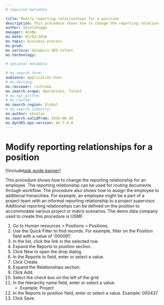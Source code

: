 ```yaml
--- 
# required metadata 
 
title: Modify reporting relationships for a position
description: This procedure shows how to change the reporting relationship for an employee. 
author: ShielaSogge
manager: AnnBe 
ms.date: 03/02/2016
ms.topic: business-process 
ms.prod:  
ms.service: dynamics-365-talent 
ms.technology:  
 
# optional metadata 
 
# ms.search.form:   
audience: Application User 
# ms.devlang:  
ms.reviewer: rschloma
ms.search.scope: Operations, Talent 
# ms.tgt_pltfrm:  
# ms.custom:  
ms.search.region: Global
# ms.search.industry: 
ms.author: shielas
ms.search.validFrom: 2016-06-30 
ms.dyn365.ops.version: AX 7.0.0 
---
```

# Modify reporting relationships for a position

[!include[task guide banner](../../includes/task-guide-banner.md)]

This procedure shows how to change the reporting relationship for an employee. The reporting relationship can be used for routing documents through workflow. The procedure also shows how to assign the employee to additional hierarchies. For example, an employee might be a part of a project team with an informal reporting relationship to a project supervisor. Additional reporting relationships can be defined on the position to accommodate various project or matrix scenarios. The demo data company used to create this procedure is USMF.

1. Go to Human resources > Positions > Positions.
2. Use the Quick Filter to find records. For example, filter on the Position field with a value of '000091'.
3. In the list, click the link in the selected row.
4. Expand the Reports to position section.
5. Click New to open the drop dialog.
6. In the Reports to field, enter or select a value.
7. Click Create.
8. Expand the Relationships section.
9. Click Add.
10. Select the check box on the left of the grid.
11. In the Hierarchy name field, enter or select a value.
    * Example: Project  
12. In the Reports to position field, enter or select a value.  Example:  000437
13. Click Save.

